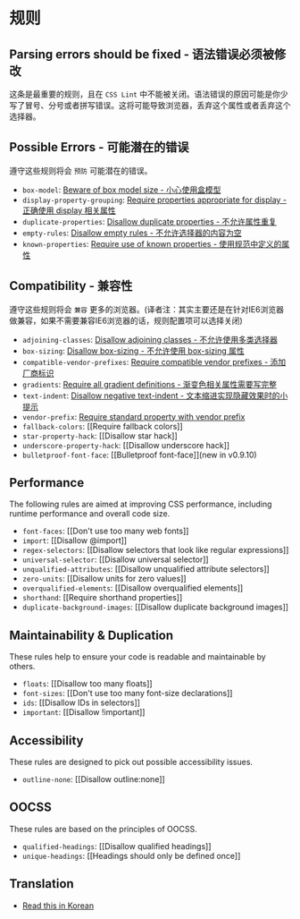 # 规则
## Parsing errors should be fixed - 语法错误必须被修改
这条是最重要的规则，且在 `CSS Lint` 中不能被关闭。语法错误的原因可能是你少写了冒号、分号或者拼写错误。这将可能导致浏览器，丢弃这个属性或者丢弃这个选择器。

## Possible Errors - 可能潜在的错误

遵守这些规则将会 `预防` 可能潜在的错误。

* `box-model`: [Beware of box model size - 小心使用盒模型](./possible-errors/beware-of-box-model-size.md)
* `display-property-grouping`: [Require properties appropriate for display - 正确使用 display 相关属性](./possible-errors/require-properties-appropriate-for-display.md)
* `duplicate-properties`: [Disallow duplicate properties - 不允许属性重复](./possible-errors/disallow-duplicate-properties.md)
* `empty-rules`: [Disallow empty rules - 不允许选择器的内容为空](./possible-errors/disallow-empty-rules.md)
* `known-properties`: [Require use of known properties - 使用规范中定义的属性](./possible-errors/require-use-of-known-properties.md)

## Compatibility - 兼容性

遵守这些规则将会 `兼容` 更多的浏览器。(译者注：其实主要还是在针对IE6浏览器做兼容，如果不需要兼容IE6浏览器的话，规则配置项可以选择关闭)

* `adjoining-classes`: [Disallow adjoining classes - 不允许使用多类选择器](./compatibility/disallow-adjoining-classes.md)
* `box-sizing`: [Disallow box-sizing - 不允许使用 box-sizing 属性](./compatibility/disallow-box-sizing.md)
* `compatible-vendor-prefixes`: [Require compatible vendor prefixes - 添加厂商标识](./compatibility/require-compatible-vendor-prefixes.md)
* `gradients`: [Require all gradient definitions - 渐变色相关属性需要写完整](./compatibility/require-all-gradient-definitions.md)
* `text-indent`: [Disallow negative text-indent - 文本缩进实现隐藏效果时的小提示](./compatibility/disallow-negative-text-indent.md)
* `vendor-prefix`: [Require standard property with vendor prefix](./compatibility/require-standard-property-with-vendor-prefix.md)
* `fallback-colors`: [[Require fallback colors]]
* `star-property-hack`: [[Disallow star hack]]
* `underscore-property-hack`: [[Disallow underscore hack]]
* `bulletproof-font-face`: [[Bulletproof font-face]](new in v0.9.10)

## Performance

The following rules are aimed at improving CSS performance, including runtime performance and overall code size.

* `font-faces`: [[Don't use too many web fonts]]
* `import`: [[Disallow @import]]
* `regex-selectors`: [[Disallow selectors that look like regular expressions]]
* `universal-selector`: [[Disallow universal selector]]
* `unqualified-attributes`: [[Disallow unqualified attribute selectors]]
* `zero-units`: [[Disallow units for zero values]]
* `overqualified-elements`: [[Disallow overqualified elements]]
* `shorthand`: [[Require shorthand properties]]
* `duplicate-background-images`: [[Disallow duplicate background images]]

## Maintainability & Duplication

These rules help to ensure your code is readable and maintainable by others.

* `floats`: [[Disallow too many floats]]
* `font-sizes`: [[Don't use too many font-size declarations]]
* `ids`: [[Disallow IDs in selectors]]
* `important`: [[Disallow !important]]

## Accessibility

These rules are designed to pick out possible accessibility issues.

* `outline-none`: [[Disallow outline:none]]

## OOCSS

These rules are based on the principles of OOCSS.

* `qualified-headings`: [[Disallow qualified headings]]
* `unique-headings`: [[Headings should only be defined once]]

## Translation
* [Read this in Korean](https://github.com/hyunchulkwak/csslint/wiki/%EA%B7%9C%EC%B9%99)

